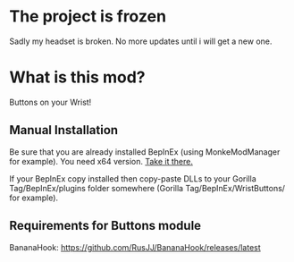 # The project is frozen
Sadly my headset is broken. No more updates until i will get a new one.

# What is this mod?
Buttons on your Wrist!

## Manual Installation
Be sure that you are already installed BepInEx (using MonkeModManager for example). You need x64 version. [Take it there.](https://github.com/BepInEx/BepInEx/releases)

If your BepInEx copy installed then copy-paste DLLs to your Gorilla Tag/BepInEx/plugins folder somewhere (Gorilla Tag/BepInEx/WristButtons/ for example).

## Requirements for Buttons module
BananaHook: https://github.com/RusJJ/BananaHook/releases/latest
